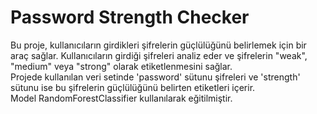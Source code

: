 # Password Strength Checker
Bu proje, kullanıcıların girdikleri şifrelerin güçlülüğünü belirlemek için bir araç sağlar. Kullanıcıların girdiği şifreleri analiz eder ve şifrelerin "weak", "medium" veya "strong" olarak etiketlenmesini sağlar. <br/>
Projede kullanılan veri setinde 'password' sütunu şifreleri ve 'strength' sütunu ise bu şifrelerin güçlülüğünü belirten etiketleri içerir. <br/>
Model RandomForestClassifier kullanılarak eğitilmiştir.
